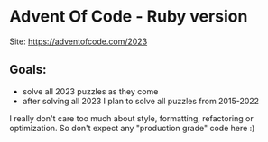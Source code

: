 # Advent Of Code - Ruby version

Site: https://adventofcode.com/2023

## Goals:
- solve all 2023 puzzles as they come
- after solving all 2023 I plan to solve all puzzles from 2015-2022

I really don't care too much about style, formatting, refactoring or optimization. So don't expect any "production grade" code here :)
